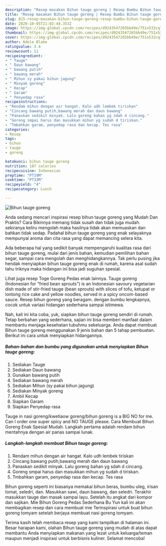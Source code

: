 ```yaml
---
description: "Resep masakan Bihun tauge goreng | Resep Bumbu Bihun tauge goreng Yang Sedap"
title: "Resep masakan Bihun tauge goreng | Resep Bumbu Bihun tauge goreng Yang Sedap"
slug: 815-resep-masakan-bihun-tauge-goreng-resep-bumbu-bihun-tauge-goreng-yang-sedap
date: 2020-10-05T21:02:44.353Z
image: https://img-global.cpcdn.com/recipes/d9243547265bb49e/751x532cq70/bihun-tauge-goreng-foto-resep-utama.jpg
thumbnail: https://img-global.cpcdn.com/recipes/d9243547265bb49e/751x532cq70/bihun-tauge-goreng-foto-resep-utama.jpg
cover: https://img-global.cpcdn.com/recipes/d9243547265bb49e/751x532cq70/bihun-tauge-goreng-foto-resep-utama.jpg
author: Adele Blake
ratingvalue: 3.4
reviewcount: 11
recipeingredient:
- " Tauge"
- " Daun bawang"
- " bawang putih"
- " bawang merah"
- " Mihun sy pakai bihun jagung"
- " Minyak goreng"
- " Kecap"
- " Garam"
- " Penyedap rasa"
recipeinstructions:
- "Rendam mihun dengan air hangat. Kalo udh lembek tiriskan"
- "Cincang bawang putih,bawang merah dan daun bawang"
- "Panaskan sedikit minyak. Lalu goreng bahan yg sdah d cincang."
- "Goreng smpai harus dan masukkan mihun yg sudah d tiriskan."
- "Tmbahkan garam, penyedap rasa dan kecap. Tes rasa"
categories:
- Resep
tags:
- bihun
- tauge
- goreng

katakunci: bihun tauge goreng 
nutrition: 187 calories
recipecuisine: Indonesian
preptime: "PT19M"
cooktime: "PT33M"
recipeyield: "4"
recipecategory: Lunch

---
```



![Bihun tauge goreng](https://img-global.cpcdn.com/recipes/d9243547265bb49e/751x532cq70/bihun-tauge-goreng-foto-resep-utama.jpg)

Anda sedang mencari inspirasi resep bihun tauge goreng yang Mudah Dan Praktis? Cara Bikinnya memang tidak susah dan tidak juga mudah. sekiranya keliru mengolah maka hasilnya tidak akan memuaskan dan bahkan tidak sedap. Padahal bihun tauge goreng yang enak selayaknya mempunyai aroma dan cita rasa yang dapat memancing selera kita.

Ada beberapa hal yang sedikit banyak mempengaruhi kualitas rasa dari bihun tauge goreng, mulai dari jenis bahan, kemudian pemilihan bahan segar, sampai cara mengolah dan menghidangkannya. Tak perlu pusing jika hendak menyiapkan bihun tauge goreng enak di rumah, karena asal sudah tahu triknya maka hidangan ini bisa jadi suguhan spesial.

Lihat juga resep Toge Goreng Pedas enak lainnya. Tauge goreng (Indonesian for &#34;fried bean sprouts&#34;) is an Indonesian savoury vegetarian dish made of stir-fried tauge (bean sprouts) with slices of tofu, ketupat or lontong rice cake and yellow noodles, served in a spicy oncom-based sauce. Resep bihun goreng yang beragam. dengan bumbu lengkapnya, cocok untuk variasi hidangan sederhana sampai istimewa.


Nah, kali ini kita coba, yuk, siapkan bihun tauge goreng sendiri di rumah. Tetap berbahan yang sederhana, sajian ini bisa memberi manfaat dalam membantu menjaga kesehatan tubuhmu sekeluarga. Anda dapat membuat Bihun tauge goreng menggunakan 9 jenis bahan dan 5 tahap pembuatan. Berikut ini cara untuk menyiapkan hidangannya.

<!--inarticleads1-->

##### Bahan-bahan dan bumbu yang digunakan untuk menyiapkan Bihun tauge goreng:

1. Sediakan  Tauge
1. Sediakan  Daun bawang
1. Gunakan  bawang putih
1. Sediakan  bawang merah
1. Sediakan  Mihun (sy pakai bihun jagung)
1. Sediakan  Minyak goreng
1. Ambil  Kecap
1. Siapkan  Garam
1. Siapkan  Penyedap rasa


Tauge in nasi goreng/kwetiaow goreng/bihun goreng is a BIG NO for me. Can I order one super spicy and NO TAUGE please. Cara Membuat Bihun Goreng Enak Spesial Mudah. Langkah pertama adalah rendam bihun mentahnya dengan air panas sampai lunak. 

<!--inarticleads2-->

##### Langkah-langkah membuat Bihun tauge goreng:

1. Rendam mihun dengan air hangat. Kalo udh lembek tiriskan
1. Cincang bawang putih,bawang merah dan daun bawang
1. Panaskan sedikit minyak. Lalu goreng bahan yg sdah d cincang.
1. Goreng smpai harus dan masukkan mihun yg sudah d tiriskan.
1. Tmbahkan garam, penyedap rasa dan kecap. Tes rasa


Bihun goreng seperti ini biasanya memakai bihun beras, bumbu uleg, irisan tomat, seledri, dan. Masukkan sawi, daun bawang, dan seledri. Terakhir masukkan tauge dan masak sampai layu. Setelah itu angkat dari kompor dan sajikan. Mie Bihun Goreng Pedas Sederhana Bu Yun kali ini akan membagikan resep dan cara membuat mie Terinspirasi untuk buat bihun goreng tomyam setelah berjaya membuat nasi goreng tomyam. 

Terima kasih telah membaca resep yang kami tampilkan di halaman ini. Besar harapan kami, olahan Bihun tauge goreng yang mudah di atas dapat membantu Anda menyiapkan makanan yang lezat untuk keluarga/teman maupun menjadi inspirasi untuk berbisnis kuliner. Selamat mencoba!
